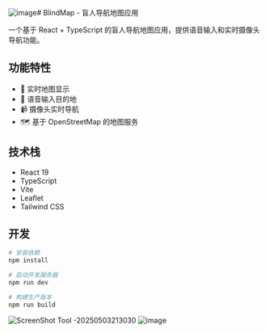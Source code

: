 ![image](https://github.com/user-attachments/assets/793afad3-f5fb-470a-8212-b93563b46115)# BlindMap - 盲人导航地图应用

一个基于 React + TypeScript 的盲人导航地图应用，提供语音输入和实时摄像头导航功能。

## 功能特性

- 📍 实时地图显示
- 🎤 语音输入目的地
- 📹 摄像头实时导航
- 🗺️ 基于 OpenStreetMap 的地图服务

## 技术栈

- React 19
- TypeScript
- Vite
- Leaflet
- Tailwind CSS

## 开发

```bash
# 安装依赖
npm install

# 启动开发服务器
npm run dev

# 构建生产版本
npm run build
```


![ScreenShot Tool -20250503213030](https://github.com/user-attachments/assets/f9bb653e-a976-4692-9a27-8c142e5ec6ea)
![image](https://github.com/user-attachments/assets/52326665-2944-4521-8e1f-7d6c152ad1d1)

